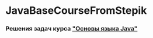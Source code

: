 # JavaBaseCourseFromStepik


### Решения задач курса ["Основы языка Java"](https://stepik.org/lesson/908709/step/10?auth=login&unit=914307)
